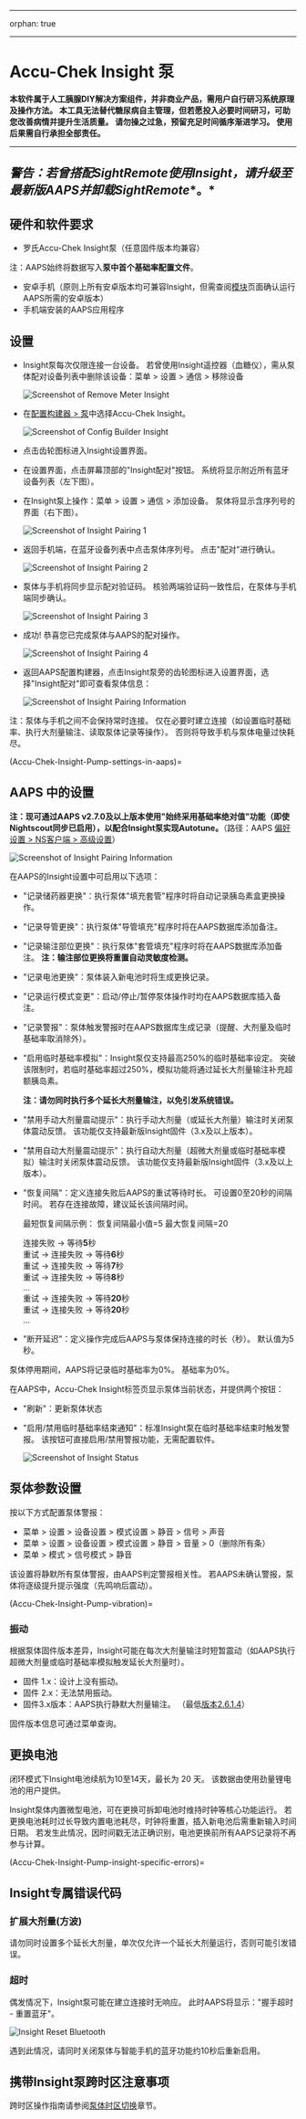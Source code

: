 * * *

orphan: true

* * *

# Accu-Chek Insight 泵

**本软件属于人工胰腺DIY解决方案组件，并非商业产品，需用户自行研习系统原理及操作方法。 本工具无法替代糖尿病自主管理，但若愿投入必要时间研习，可助您改善病情并提升生活质量。 请勿操之过急，预留充足时间循序渐进学习。 使用后果需自行承担全部责任。**

* * *

## ***警告：**若曾搭配**SightRemote**使用Insight，请**升级至最新版AAPS**并**卸载SightRemote**。*

## 硬件和软件要求

* 罗氏Accu-Chek Insight泵（任意固件版本均兼容）

注：AAPS始终将数据写入**泵中首个基础率配置文件**。

* 安卓手机（原则上所有安卓版本均可兼容Insight，但需查阅[模块](../Getting-Started/ComponentOverview)页面确认运行AAPS所需的安卓版本）
* 手机端安装的AAPS应用程序

## 设置

* Insight泵每次仅限连接一台设备。 若曾使用Insight遥控器（血糖仪），需从泵体配对设备列表中删除该设备：菜单 > 设置 > 通信 > 移除设备
    
    ![Screenshot of Remove Meter Insight](../images/Insight_RemoveMeter.png)

* 在[配置构建器 > 泵](../SettingUpAaps/ConfigBuilder.md)中选择Accu-Chek Insight。
    
    ![Screenshot of Config Builder Insight](../images/Insight_ConfigBuilder_AAPS3_0.jpg)

* 点击齿轮图标进入Insight设置界面。

* 在设置界面，点击屏幕顶部的"Insight配对"按钮。 系统将显示附近所有蓝牙设备列表（左下图）。
* 在Insight泵上操作：菜单 > 设置 > 通信 > 添加设备。 泵体将显示含序列号的界面（右下图）。
    
    ![Screenshot of Insight Pairing 1](../images/Insight_Pairing1.png)

* 返回手机端，在蓝牙设备列表中点击泵体序列号。 点击"配对"进行确认。
    
    ![Screenshot of Insight Pairing 2](../images/Insight_Pairing2.png)

* 泵体与手机将同步显示配对验证码。 核验两端验证码一致性后，在泵体与手机端同步确认。
    
    ![Screenshot of Insight Pairing 3](../images/Insight_Pairing3.png)

* 成功! 恭喜您已完成泵体与AAPS的配对操作。
    
    ![Screenshot of Insight Pairing 4](../images/Insight_Pairing4.png)

* 返回AAPS配置构建器，点击Insight泵旁的齿轮图标进入设置界面，选择"Insight配对"即可查看泵体信息：
    
    ![Screenshot of Insight Pairing Information](../images/Insight_PairingInformation.png)

注：泵体与手机之间不会保持常时连接。 仅在必要时建立连接（如设置临时基础率、执行大剂量输注、读取泵体记录等操作）。 否则将导致手机与泵体电量过快耗尽。

(Accu-Chek-Insight-Pump-settings-in-aaps)=

## AAPS 中的设置

**注：现可通过AAPS v2.7.0及以上版本使用"始终采用基础率绝对值"功能（即使Nightscout同步已启用），以配合Insight泵实现Autotune。**（路径：AAPS [偏好设置 > NS客户端 > 高级设置](#Preferences-advanced-settings-nsclient)）

![Screenshot of Insight Pairing Information](../images/Insight_settings.png)

在AAPS的Insight设置中可启用以下选项：

* "记录储药器更换"：执行泵体"填充套管"程序时将自动记录胰岛素盒更换操作。

* "记录导管更换"：执行泵体"导管填充"程序时将在AAPS数据库添加备注。

* "记录输注部位更换"：执行泵体"套管填充"程序时将在AAPS数据库添加备注。 **注：输注部位更换将重置自动灵敏度检测。**

* "记录电池更换"：泵体装入新电池时将生成更换记录。

* "记录运行模式变更"：启动/停止/暂停泵体操作时均在AAPS数据库插入备注。

* "记录警报"：泵体触发警报时在AAPS数据库生成记录（提醒、大剂量及临时基础率取消除外）。

* "启用临时基础率模拟"：Insight泵仅支持最高250%的临时基础率设定。 突破该限制时，若临时基础率超过250%，模拟功能将通过延长大剂量输注补充超额胰岛素。
    
    **注：请勿同时执行多个延长大剂量输注，以免引发系统错误。**

* "禁用手动大剂量震动提示"：执行手动大剂量（或延长大剂量）输注时关闭泵体震动反馈。 该功能仅支持最新版Insight固件（3.x及以上版本）。

* "禁用自动大剂量震动提示"：执行自动大剂量（超微大剂量或临时基础率模拟）输注时关闭泵体震动反馈。 该功能仅支持最新版Insight固件（3.x及以上版本）。

* "恢复间隔"：定义连接失败后AAPS的重试等待时长。 可设置0至20秒的间隔时间。 若存在连接故障，建议延长该间隔时间。   
      
    最短恢复间隔示例： 恢复间隔最小值=5 最大恢复间隔=20   
      
    连接失败 -> 等待**5**秒   
    重试 -> 连接失败 -> 等待**6**秒   
    重试 -> 连接失败 -> 等待**7**秒   
    重试 -> 连接失败 -> 等待**8**秒   
    ...   
    重试 -> 连接失败 -> 等待**20**秒   
    重试 -> 连接失败 -> 等待**20**秒   
    ...

* "断开延迟"：定义操作完成后AAPS与泵体保持连接的时长（秒）。 默认值为5秒。

泵体停用期间，AAPS将记录临时基础率为0%。 基础率为0%。

在AAPS中，Accu-Chek Insight标签页显示泵体当前状态，并提供两个按钮：

* "刷新"：更新泵体状态
* "启用/禁用临时基础率结束通知"：标准Insight泵在临时基础率结束时触发警报。 该按钮可直接启用/禁用警报功能，无需配置软件。
    
    ![Screenshot of Insight Status](../images/Insight_Status2.png)

## 泵体参数设置

按以下方式配置泵体警报：

* 菜单 > 设置 > 设备设置 > 模式设置 > 静音 > 信号 > 声音
* 菜单 > 设置 > 设备设置 > 模式设置 > 静音 > 音量 > 0（删除所有条）
* 菜单 > 模式 > 信号模式 > 静音

该设置将静默所有泵体警报，由AAPS判定警报相关性。 若AAPS未确认警报，泵体将逐级提升提示强度（先鸣响后震动）。

(Accu-Chek-Insight-Pump-vibration)=

### 振动

根据泵体固件版本差异，Insight可能在每次大剂量输注时短暂震动（如AAPS执行超微大剂量或临时基础率模拟触发延长大剂量时）。

* 固件 1.x：设计上没有振动。
* 固件 2.x：无法禁用振动。
* 固件3.x版本：AAPS执行静默大剂量输注。 （最低[版本2.6.1.4](#Releasenotes-version-2-6-1-4)）

固件版本信息可通过菜单查询。

## 更换电池

闭环模式下Insight电池续航为10至14天，最长为 20 天。 该数据由使用劲量锂电池的用户提供。

Insight泵体内置微型电池，可在更换可拆卸电池时维持时钟等核心功能运行。 若更换电池耗时过长导致内置电池耗尽，时钟将重置，插入新电池后需重新输入时间日期。 若发生此情况，因时间戳无法正确识别，电池更换前所有AAPS记录将不再参与计算。

(Accu-Chek-Insight-Pump-insight-specific-errors)=

## Insight专属错误代码

### 扩展大剂量(方波)

请勿同时设置多个延长大剂量，单次仅允许一个延长大剂量运行，否则可能引发错误。

### 超时

偶发情况下，Insight泵可能在建立连接时无响应。 此时AAPS将显示："握手超时 - 重置蓝牙"。

![Insight Reset Bluetooth](../images/Insight_ResetBT.png)

遇到此情况，请同时关闭泵体与智能手机的蓝牙功能约10秒后重新启用。

## 携带Insight泵跨时区注意事项

跨时区操作指南请参阅[泵体时区切换](#timezone-traveling-insight)章节。
